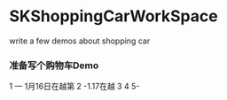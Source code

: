 # SKShoppingCarWorkSpace
write a few demos about shopping car

### 准备写个购物车Demo  
1 — 1月16日在越第
2 -1.17在越
3
4
5-


